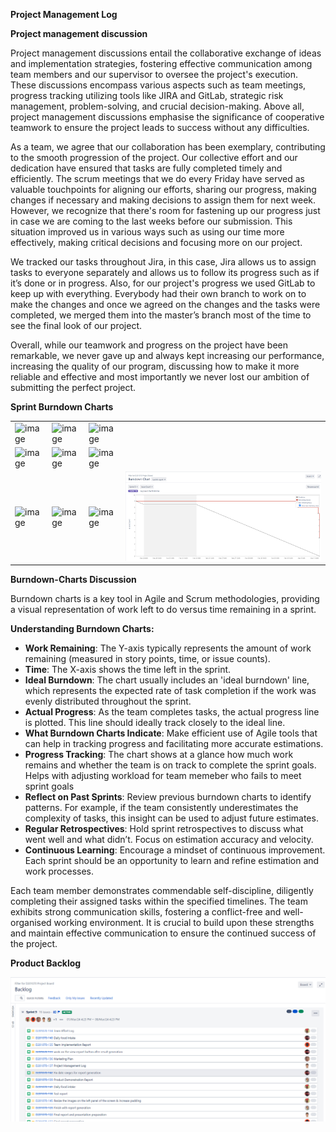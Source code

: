**Project Management Log**

**Project management discussion**

Project management discussions entail the collaborative exchange of ideas and implementation strategies, fostering effective communication among team members and our supervisor to oversee the project's execution. These discussions encompass various aspects such as team meetings, progress tracking utilizing tools like JIRA and GitLab, strategic risk management, problem-solving, and crucial decision-making. Above all, project management discussions emphasise the significance of cooperative teamwork to ensure the project leads to success without any difficulties.


As a team, we agree that our collaboration has been exemplary, contributing to the smooth progression of the project. Our collective effort and our dedication have ensured that tasks are fully completed timely and efficiently. The scrum meetings that we do every Friday have served as valuable touchpoints for aligning our efforts, sharing our progress, making changes if necessary and making decisions to assign them for next week. However, we recognize that there's room for fastening up our progress just in case we are coming to the last weeks before our submission. This situation improved us in various ways such as using our time more effectively, making critical decisions and focusing more on our project. 

We tracked our tasks throughout Jira, in this case, Jira allows us to assign tasks to everyone separately and allows us to follow its progress such as if it’s done or in progress. Also, for our project's progress we used GitLab to keep up with everything. Everybody had their own branch to work on to make the changes and once we agreed on the changes and the tasks were completed, we merged them into the master’s branch most of the time to see the final look of our project. 

Overall, while our teamwork and progress on the project have been remarkable, we never gave up and always kept increasing our performance, increasing the quality of our program, discussing how to make it more reliable and effective and most importantly we never lost our ambition of submitting the perfect project.









**Sprint Burndown Charts**

<table>
  <tr>
    <td><img src="MVPFiles/charts/chartWeek3.png" alt="image"></td>
    <td><img src="MVPFiles/charts/chartWeek4.png" alt="image"></td>
    <td><img src="MVPFiles/charts/chartWeek5n6.png" alt="image"></td>
  </tr>
  <tr>
    <td><img src="MVPFiles/charts/chartWeek6.png" alt="image"></td>
    <td><img src="MVPFiles/charts/chartWeek7n9.png" alt="image"></td>
    <td><img src="FinalProduct Files/week_10-11_sprint_4.png" alt="image"></td>
  </tr>
  <tr>
    <td><img src="FinalProduct Files/week_17-19_sprint_5.png" alt="image"></td>
    <td><img src="FinalProduct Files/Sprint_6.png" alt="image"></td>
    <td><img src="FinalProduct Files/sprint_7.png" alt="image"></td>
    <td><img src="docs/Final Report Team Management  Log/FinalProduct Files/sprint_8.png" alt="image"></td>
  </tr>
  <tr>

  </tr>
</table>

**Burndown-Charts Discussion**

Burndown charts is a key tool in Agile and Scrum methodologies, providing a visual representation of work left to do versus time remaining in a sprint.

**Understanding Burndown Charts:**

- **Work Remaining**: The Y-axis typically represents the amount of work remaining (measured in story points, time, or issue counts).
- **Time**: The X-axis shows the time left in the sprint.
- **Ideal Burndown**: The chart usually includes an 'ideal burndown' line, which represents the expected rate of task completion if the work was evenly distributed throughout the sprint.
- **Actual Progress**: As the team completes tasks, the actual progress line is plotted. This line should ideally track closely to the ideal line.
- **What Burndown Charts Indicate**: Make efficient use of Agile tools that can help in tracking progress and facilitating more accurate estimations.
- **Progress Tracking**: The chart shows at a glance how much work remains and whether the team is on track to complete the sprint goals. Helps with adjusting workload for team memeber who fails to meet sprint goals
- **Reflect on Past Sprints**: Review previous burndown charts to identify patterns. For example, if the team consistently underestimates the complexity of tasks, this insight can be used to adjust future estimates.
- **Regular Retrospectives**: Hold sprint retrospectives to discuss what went well and what didn’t. Focus on estimation accuracy and velocity.
- **Continuous Learning**: Encourage a mindset of continuous improvement. Each sprint should be an opportunity to learn and refine estimation and work processes.

Each team member demonstrates commendable self-discipline, diligently completing their assigned tasks within the specified timelines. The team exhibits strong communication skills, fostering a conflict-free and well-organised working environment. It is crucial to build upon these strengths and maintain effective communication to ensure the continued success of the project.

**Product Backlog**

<img src="docs/Final Report Team Management  Log/FinalProduct Files/backlog.png" alt="image">






















